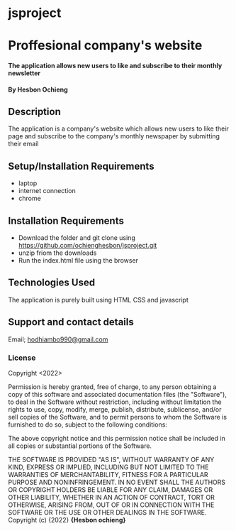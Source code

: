# jsproject
# Proffesional company's website
#### The application allows new users to like and subscribe to their monthly newsletter
#### By **Hesbon Ochieng**
## Description
The application is a company's website which allows new users to like their page and subscribe to the company's monthly newspaper by submitting their email
## Setup/Installation Requirements
* laptop
* internet connection
* chrome
## Installation Requirements
* Download the folder and git clone using https://github.com/ochienghesbon/jsproject.git
* unzip friom the downloads
* Run the index.html file using the browser
## Technologies Used
The application is purely built using HTML CSS and javascript
## Support and contact details
Email; hodhiambo990@gmail.com
### License
Copyright <2022> <Hesbon Ochieng>

Permission is hereby granted, free of charge, to any person obtaining a copy of this software and associated documentation files (the "Software"), to deal in the Software without restriction, including without limitation the rights to use, copy, modify, merge, publish, distribute, sublicense, and/or sell copies of the Software, and to permit persons to whom the Software is furnished to do so, subject to the following conditions:

The above copyright notice and this permission notice shall be included in all copies or substantial portions of the Software.

THE SOFTWARE IS PROVIDED "AS IS", WITHOUT WARRANTY OF ANY KIND, EXPRESS OR IMPLIED, INCLUDING BUT NOT LIMITED TO THE WARRANTIES OF MERCHANTABILITY, FITNESS FOR A PARTICULAR PURPOSE AND NONINFRINGEMENT. IN NO EVENT SHALL THE AUTHORS OR COPYRIGHT HOLDERS BE LIABLE FOR ANY CLAIM, DAMAGES OR OTHER LIABILITY, WHETHER IN AN ACTION OF CONTRACT, TORT OR OTHERWISE, ARISING FROM, OUT OF OR IN CONNECTION WITH THE SOFTWARE OR THE USE OR OTHER DEALINGS IN THE SOFTWARE.
Copyright (c) {2022} **{Hesbon ochieng}**

